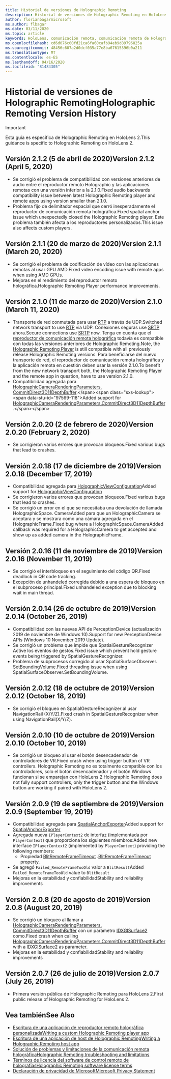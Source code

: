 ```yaml
---
title: Historial de versiones de Holographic Remoting
description: Historial de versiones de Holographic Remoting en HoloLens 2.
author: florianbagarmicrosoft
ms.author: flbagar
ms.date: 03/11/2020
ms.topic: article
keywords: HoloLens, comunicación remota, comunicación remota de Holographic
ms.openlocfilehash: cd6d076c00fd21ca6fa60cafb94eb9d89796825a
ms.sourcegitcommit: 48456c607a2d0dcf035a77e8ba67615396b0a211
ms.translationtype: MT
ms.contentlocale: es-ES
ms.lasthandoff: 04/16/2020
ms.locfileid: "81484305"
---
```

# <a name="holographic-remoting-version-history"></a><span data-ttu-id="97569-104">Historial de versiones de Holographic Remoting</span><span class="sxs-lookup"><span data-stu-id="97569-104">Holographic Remoting Version History</span></span>

> [!IMPORTANT]
> <span data-ttu-id="97569-105">Esta guía es específica de Holographic Remoting en HoloLens 2.</span><span class="sxs-lookup"><span data-stu-id="97569-105">This guidance is specific to Holographic Remoting on HoloLens 2.</span></span>

## <a name="version-212-april-5-2020"></a><span data-ttu-id="97569-106">Versión 2.1.2 (5 de abril de 2020)<a name="v2.1.2"></a></span><span class="sxs-lookup"><span data-stu-id="97569-106">Version 2.1.2 (April 5, 2020) <a name="v2.1.2"></a></span></span>
* <span data-ttu-id="97569-107">Se corrigió el problema de compatibilidad con versiones anteriores de audio entre el reproductor remoto Holographic y las aplicaciones remotas con una versión inferior a la 2.1.0.</span><span class="sxs-lookup"><span data-stu-id="97569-107">Fixed audio backwards compatibility issue between latest Holographic Remoting player and remote apps using version smaller than 2.1.0.</span></span>
* <span data-ttu-id="97569-108">Problema fijo de delimitador espacial que cerró inesperadamente el reproductor de comunicación remota holográfica.</span><span class="sxs-lookup"><span data-stu-id="97569-108">Fixed spatial anchor issue which unexpectedly closed the Holographic Remoting player.</span></span> <span data-ttu-id="97569-109">Este problema también afecta a los reproductores personalizados.</span><span class="sxs-lookup"><span data-stu-id="97569-109">This issue also affects custom players.</span></span>

## <a name="version-211-march-20-2020"></a><span data-ttu-id="97569-110">Versión 2.1.1 (20 de marzo de 2020)<a name="v2.1.1"></a></span><span class="sxs-lookup"><span data-stu-id="97569-110">Version 2.1.1 (March 20, 2020) <a name="v2.1.1"></a></span></span>
* <span data-ttu-id="97569-111">Se corrigió el problema de codificación de vídeo con las aplicaciones remotas al usar GPU AMD.</span><span class="sxs-lookup"><span data-stu-id="97569-111">Fixed video encoding issue with remote apps when using AMD GPUs.</span></span>
* <span data-ttu-id="97569-112">Mejoras en el rendimiento del reproductor remoto holográfica.</span><span class="sxs-lookup"><span data-stu-id="97569-112">Holographic Remoting Player performance improvements.</span></span>

## <a name="version-210-march-11-2020"></a><span data-ttu-id="97569-113">Versión 2.1.0 (11 de marzo de 2020)<a name="v2.1.0"></a></span><span class="sxs-lookup"><span data-stu-id="97569-113">Version 2.1.0 (March 11, 2020) <a name="v2.1.0"></a></span></span>
* <span data-ttu-id="97569-114">Transporte de red conmutada para usar [RTP](https://en.wikipedia.org/wiki/Real-time_Transport_Protocol) a través de UDP.</span><span class="sxs-lookup"><span data-stu-id="97569-114">Switched network transport to use [RTP](https://en.wikipedia.org/wiki/Real-time_Transport_Protocol) via UDP.</span></span> <span data-ttu-id="97569-115">Conexiones seguras use [SRTP](https://en.wikipedia.org/wiki/Secure_Real-time_Transport_Protocol) ahora.</span><span class="sxs-lookup"><span data-stu-id="97569-115">Secure connections use [SRTP](https://en.wikipedia.org/wiki/Secure_Real-time_Transport_Protocol) now.</span></span> <span data-ttu-id="97569-116">Tenga en cuenta que el [reproductor de comunicación remota holográfica](holographic-remoting-player.md) todavía es compatible con todas las versiones anteriores de Holographic Remoting.</span><span class="sxs-lookup"><span data-stu-id="97569-116">Note, the [Holographic Remoting Player](holographic-remoting-player.md) is still compatible with all previously release Holographic Remoting versions.</span></span> <span data-ttu-id="97569-117">Para beneficiarse del nuevo transporte de red, el reproductor de comunicación remota holográfica y la aplicación remota en cuestión deben usar la versión 2.1.0.</span><span class="sxs-lookup"><span data-stu-id="97569-117">To benefit from the new network transport both, the Holographic Remoting Player and the remote app in question, have to use version 2.1.0.</span></span>
* <span data-ttu-id="97569-118">Compatibilidad agregada para [HolographicCameraRenderingParameters. CommitDirect3D11DepthBuffer](https://docs.microsoft.com/uwp/api/windows.graphics.holographic.holographiccamerarenderingparameters.commitdirect3d11depthbuffer#Windows_Graphics_Holographic_HolographicCameraRenderingParameters_CommitDirect3D11DepthBuffer_Windows_Graphics_DirectX_Direct3D11_IDirect3DSurface_).</span><span class="sxs-lookup"><span data-stu-id="97569-118">Added support for [HolographicCameraRenderingParameters.CommitDirect3D11DepthBuffer](https://docs.microsoft.com/uwp/api/windows.graphics.holographic.holographiccamerarenderingparameters.commitdirect3d11depthbuffer#Windows_Graphics_Holographic_HolographicCameraRenderingParameters_CommitDirect3D11DepthBuffer_Windows_Graphics_DirectX_Direct3D11_IDirect3DSurface_).</span></span> 

## <a name="version-2020-february-2-2020"></a><span data-ttu-id="97569-119">Versión 2.0.20 (2 de febrero de 2020)<a name="v2.0.20"></a></span><span class="sxs-lookup"><span data-stu-id="97569-119">Version 2.0.20 (February 2, 2020) <a name="v2.0.20"></a></span></span>
* <span data-ttu-id="97569-120">Se corrigieron varios errores que provocan bloqueos.</span><span class="sxs-lookup"><span data-stu-id="97569-120">Fixed various bugs that lead to crashes.</span></span>

## <a name="version-2018-december-17-2019"></a><span data-ttu-id="97569-121">Versión 2.0.18 (17 de diciembre de 2019)<a name="v2.0.18"></a></span><span class="sxs-lookup"><span data-stu-id="97569-121">Version 2.0.18 (December 17, 2019) <a name="v2.0.18"></a></span></span>
* <span data-ttu-id="97569-122">Compatibilidad agregada para [HolographicViewConfiguration](https://docs.microsoft.com/uwp/api/windows.graphics.holographic.holographicviewconfiguration)</span><span class="sxs-lookup"><span data-stu-id="97569-122">Added support for [HolographicViewConfiguration](https://docs.microsoft.com/uwp/api/windows.graphics.holographic.holographicviewconfiguration)</span></span>
* <span data-ttu-id="97569-123">Se corrigieron varios errores que provocan bloqueos.</span><span class="sxs-lookup"><span data-stu-id="97569-123">Fixed various bugs that lead to crashes.</span></span>
* <span data-ttu-id="97569-124">Se corrigió un error en el que se necesitaba una devolución de llamada HolographicSpace. CameraAdded para que un HolographicCamera se aceptara y se mostrara como una cámara agregada en el HolographicFrame.</span><span class="sxs-lookup"><span data-stu-id="97569-124">Fixed bug where a HolographicSpace.CameraAdded callback was required for a HolographicCamera to get accepted and show up as added camera in the HolographicFrame.</span></span>

## <a name="version-2016-november-11-2019"></a><span data-ttu-id="97569-125">Versión 2.0.16 (11 de noviembre de 2019)<a name="2.0.16"></a></span><span class="sxs-lookup"><span data-stu-id="97569-125">Version 2.0.16 (November 11, 2019) <a name="2.0.16"></a></span></span>
* <span data-ttu-id="97569-126">Se corrigió el interbloqueo en el seguimiento del código QR.</span><span class="sxs-lookup"><span data-stu-id="97569-126">Fixed deadlock in QR code tracking.</span></span>
* <span data-ttu-id="97569-127">Excepción de unhandeled corregida debido a una espera de bloqueo en el subproceso principal.</span><span class="sxs-lookup"><span data-stu-id="97569-127">Fixed unhandeled exception due to blocking wait in main thread.</span></span>

## <a name="version-2014-october-26-2019"></a><span data-ttu-id="97569-128">Versión 2.0.14 (26 de octubre de 2019)<a name="v2.0.14"></a></span><span class="sxs-lookup"><span data-stu-id="97569-128">Version 2.0.14 (October 26, 2019) <a name="v2.0.14"></a></span></span>
* <span data-ttu-id="97569-129">Compatibilidad con las nuevas API de PerceptionDevice (actualización 2019 de noviembre de Windows 10).</span><span class="sxs-lookup"><span data-stu-id="97569-129">Support for new PerceptionDevice APIs (Windows 10 November 2019 Update).</span></span>
* <span data-ttu-id="97569-130">Se corrigió un problema que impide que SpatialGestureRecognizer Active los eventos de gestos.</span><span class="sxs-lookup"><span data-stu-id="97569-130">Fixed issue which prevent hold gesture events being triggered by SpatialGestureRecognizer.</span></span>
* <span data-ttu-id="97569-131">Problema de subprocesos corregido al usar SpatialSurfaceObserver. SetBoundingVolume.</span><span class="sxs-lookup"><span data-stu-id="97569-131">Fixed threading issue when using SpatialSurfaceObserver.SetBoundingVolume.</span></span>

## <a name="version-2012-october-18-2019"></a><span data-ttu-id="97569-132">Versión 2.0.12 (18 de octubre de 2019)<a name="v2.0.12"></a></span><span class="sxs-lookup"><span data-stu-id="97569-132">Version 2.0.12 (October 18, 2019) <a name="v2.0.12"></a></span></span>
* <span data-ttu-id="97569-133">Se corrigió el bloqueo en SpatialGestureRecognizer al usar NavigationRail (X/Y/Z).</span><span class="sxs-lookup"><span data-stu-id="97569-133">Fixed crash in SpatialGestureRecognizer when using NavigationRail(X/Y/Z).</span></span>

## <a name="version-2010-october-10-2019"></a><span data-ttu-id="97569-134">Versión 2.0.10 (10 de octubre de 2019)<a name="v2.0.10"></a></span><span class="sxs-lookup"><span data-stu-id="97569-134">Version 2.0.10 (October 10, 2019) <a name="v2.0.10"></a></span></span>
* <span data-ttu-id="97569-135">Se corrigió un bloqueo al usar el botón desencadenador de controladores de VR.</span><span class="sxs-lookup"><span data-stu-id="97569-135">Fixed crash when using trigger button of VR controllers.</span></span> <span data-ttu-id="97569-136">Holographic Remoting no es totalmente compatible con los controladores, solo el botón desencadenador y el botón Windows funcionan si se emparejan con HoloLens 2.</span><span class="sxs-lookup"><span data-stu-id="97569-136">Holographic Remoting does not fully support controllers, only the trigger button and the Windows button are working if paired with HoloLens 2.</span></span>

## <a name="version-209-september-19-2019"></a><span data-ttu-id="97569-137">Versión 2.0.9 (19 de septiembre de 2019)<a name="v2.0.9"></a></span><span class="sxs-lookup"><span data-stu-id="97569-137">Version 2.0.9 (September 19, 2019) <a name="v2.0.9"></a></span></span>
* <span data-ttu-id="97569-138">Compatibilidad agregada para [SpatialAnchorExporter](https://docs.microsoft.com/uwp/api/windows.perception.spatial.spatialanchorexporter)</span><span class="sxs-lookup"><span data-stu-id="97569-138">Added support for [SpatialAnchorExporter](https://docs.microsoft.com/uwp/api/windows.perception.spatial.spatialanchorexporter)</span></span>
* <span data-ttu-id="97569-139">Agregada nueva ```IPlayerContext2``` de interfaz (implementada por ```PlayerContext```) que proporciona los siguientes miembros:</span><span class="sxs-lookup"><span data-stu-id="97569-139">Added new interface ```IPlayerContext2``` (implemented by ```PlayerContext```) providing the following members:</span></span>
  - <span data-ttu-id="97569-140">Propiedad [BlitRemoteFrameTimeout](holographic-remoting-create-player.md#BlitRemoteFrameTimeout) .</span><span class="sxs-lookup"><span data-stu-id="97569-140">[BlitRemoteFrameTimeout](holographic-remoting-create-player.md#BlitRemoteFrameTimeout)  property.</span></span>
* <span data-ttu-id="97569-141">Se agregó ```Failed_RemoteFrameTooOld``` valor a ```BlitResult```</span><span class="sxs-lookup"><span data-stu-id="97569-141">Added ```Failed_RemoteFrameTooOld``` value to ```BlitResult```</span></span>
* <span data-ttu-id="97569-142">Mejoras en la estabilidad y confiabilidad</span><span class="sxs-lookup"><span data-stu-id="97569-142">Stability and reliability improvements</span></span>

## <a name="version-208-august-20-2019"></a><span data-ttu-id="97569-143">Versión 2.0.8 (20 de agosto de 2019)<a name="v2.0.8"></a></span><span class="sxs-lookup"><span data-stu-id="97569-143">Version 2.0.8 (August 20, 2019) <a name="v2.0.8"></a></span></span>

* <span data-ttu-id="97569-144">Se corrigió un bloqueo al llamar a [HolographicCameraRenderingParameters. CommitDirect3D11DepthBuffer](https://docs.microsoft.com/uwp/api/windows.graphics.holographic.holographiccamerarenderingparameters.commitdirect3d11depthbuffer) con un parámetro [IDXGISurface2](https://docs.microsoft.com/windows/win32/api/dxgi1_2/nn-dxgi1_2-idxgisurface2) como.</span><span class="sxs-lookup"><span data-stu-id="97569-144">Fixed crash when calling [HolographicCameraRenderingParameters.CommitDirect3D11DepthBuffer](https://docs.microsoft.com/uwp/api/windows.graphics.holographic.holographiccamerarenderingparameters.commitdirect3d11depthbuffer) with a [IDXGISurface2](https://docs.microsoft.com/windows/win32/api/dxgi1_2/nn-dxgi1_2-idxgisurface2) as parameter.</span></span>
* <span data-ttu-id="97569-145">Mejoras en la estabilidad y confiabilidad</span><span class="sxs-lookup"><span data-stu-id="97569-145">Stability and reliability improvements</span></span>

## <a name="version-207-july-26-2019"></a><span data-ttu-id="97569-146">Versión 2.0.7 (26 de julio de 2019)<a name="v2.0.7"></a></span><span class="sxs-lookup"><span data-stu-id="97569-146">Version 2.0.7 (July 26, 2019) <a name="v2.0.7"></a></span></span>

* <span data-ttu-id="97569-147">Primera versión pública de Holographic Remoting para HoloLens 2.</span><span class="sxs-lookup"><span data-stu-id="97569-147">First public release of Holographic Remoting for HoloLens 2.</span></span>

## <a name="see-also"></a><span data-ttu-id="97569-148">Vea también</span><span class="sxs-lookup"><span data-stu-id="97569-148">See Also</span></span>
* [<span data-ttu-id="97569-149">Escritura de una aplicación de reproductor remoto holográfica personalizada</span><span class="sxs-lookup"><span data-stu-id="97569-149">Writing a custom Holographic Remoting player app</span></span>](holographic-remoting-create-player.md)
* [<span data-ttu-id="97569-150">Escritura de una aplicación de host de Holographic Remoting</span><span class="sxs-lookup"><span data-stu-id="97569-150">Writing a Holographic Remoting host app</span></span>](holographic-remoting-create-host.md)
* [<span data-ttu-id="97569-151">Solución de problemas y limitaciones de la comunicación remota holográfica</span><span class="sxs-lookup"><span data-stu-id="97569-151">Holographic Remoting troubleshooting and limitations</span></span>](holographic-remoting-troubleshooting.md)
* [<span data-ttu-id="97569-152">Términos de licencia del software de control remoto de holografías</span><span class="sxs-lookup"><span data-stu-id="97569-152">Holographic Remoting software license terms</span></span>](https://docs.microsoft.com/legal/mixed-reality/microsoft-holographic-remoting-software-license-terms)
* [<span data-ttu-id="97569-153">Declaración de privacidad de Microsoft</span><span class="sxs-lookup"><span data-stu-id="97569-153">Microsoft Privacy Statement</span></span>](https://go.microsoft.com/fwlink/?LinkId=521839)
